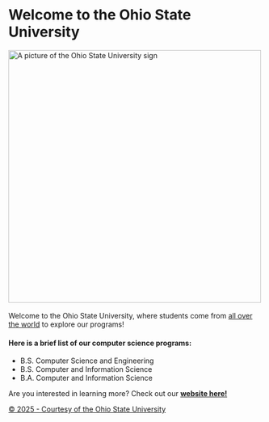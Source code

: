 <!DOCTYPE html>
<html lang="en">
<head>
  <meta charset="UTF-8">
</head>
<body>
<h1>Welcome to the Ohio State University</h1>
<img src="https://content.presspage.com/uploads/2170/1920_autumncampus.jpg?10000" alt="A picture of the Ohio State University sign" width="500px">
<br>
<br>
Welcome to the Ohio State University, where students come from <u>all over the world</u> to explore our programs!
<h4>Here is a brief list of our computer science programs:</h4>
<ul>
  <li>B.S. Computer Science and Engineering</li>
  <li>B.S. Computer and Information Science</li>
  <li>B.A. Computer and Information Science</li>
</ul>
<p> Are you interested in learning more? Check out our <b><a href="https://www.osu.edu/" target="_blank">website here! </b></p>

<footer>
  <p>&copy; 2025 - Courtesy of the Ohio State University</p>
</footer>
</body>
</html>
